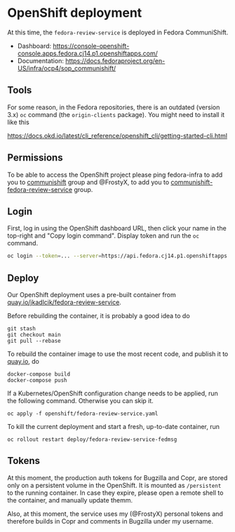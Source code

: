 # OpenShift deployment

At this time, the `fedora-review-service` is deployed in Fedora
CommuniShift.

- Dashboard: https://console-openshift-console.apps.fedora.cj14.p1.openshiftapps.com/
- Documentation: https://docs.fedoraproject.org/en-US/infra/ocp4/sop_communishift/


## Tools

For some reason, in the Fedora repositories, there is an outdated
(version 3.x) `oc` command (the `origin-clients` package). You might
need to install it like this

https://docs.okd.io/latest/cli_reference/openshift_cli/getting-started-cli.html


## Permissions

To be able to access the OpenShift project please ping fedora-infra to
add you to [communishift][group1] group and @FrostyX, to add you to
[communishift-fedora-review-service][group2] group.


## Login

First, log in using the OpenShift dashboard URL, then click your name
in the top-right and "Copy login command". Display token and run the
`oc` command.

```bash
oc login --token=... --server=https://api.fedora.cj14.p1.openshiftapps.com:6443
```

## Deploy

Our OpenShift deployment uses a pre-built container from
[quay.io/jkadlcik/fedora-review-service][quay-repo].

Before rebuilding the container, it is probably a good idea to do

```
git stash
git checkout main
git pull --rebase
```

To rebuild the container image to use the most recent code, and
publish it to [quay.io][quay-repo], do

```
docker-compose build
docker-compose push
```

If a Kubernetes/OpenShift configuration change needs to be applied,
run the following command. Otherwise you can skip it.

```
oc apply -f openshift/fedora-review-service.yaml
```

To kill the current deployment and start a fresh, up-to-date
container, run

```
oc rollout restart deploy/fedora-review-service-fedmsg
```


## Tokens

At this moment, the production auth tokens for Bugzilla and Copr, are
stored only on a persistent volume in the OpenShift. It is mounted as
`/persistent` to the running container. In case they expire, please
open a remote shell to the container, and manually update themm.

Also, at this moment, the service uses my (@FrostyX) personal tokens
and therefore builds in Copr and comments in Bugzilla under my
username.



[quay-repo]: https://quay.io/repository/jkadlcik/fedora-review-service
[group1]: https://accounts.fedoraproject.org/group/communishift/
[group2]: https://accounts.fedoraproject.org/group/communishift-fedora-review-service/
